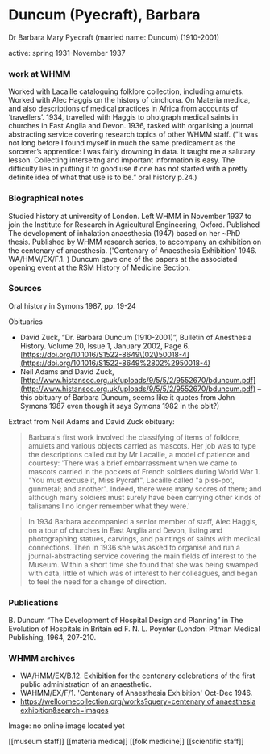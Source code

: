 # Duncum \(Pyecraft\), Barbara

Dr Barbara Mary Pyecraft \(married name: Duncum\) \(1910-2001\)

active: spring 1931-November 1937

### work at WHMM

Worked with Lacaille cataloguing folklore collection, including amulets. Worked with Alec Haggis on the history of cinchona. On Materia medica, and also descriptions of medical practices in Africa from accounts of ‘travellers’. 1934, travelled with Haggis to photgraph medical saints in churches in East Anglia and Devon. 1936, tasked with organising a journal abstracting service covering research topics of other WHMM staff. \(“It was not long before I found myself in much the same predicament as the sorcerer’s apprentice: I was fairly drowning in data. It taught me a salutary lesson. Collecting interseitng and important information is easy. The difficulty lies in putting it to good use if one has not started with a pretty definite idea of what that use is to be.” oral history p.24.\)

### Biographical notes

Studied history at university of London. Left WHMM in November 1937 to join the Institute for Research in Agricultural Engineering, Oxford. Published The development of inhalation anaesthesia \(1947\) based on her ~PhD thesis. Published by WHMM research series, to accompany an exhibition on the centenary of anaesthesia. \('Centenary of Anaesthesia Exhibition' 1946. WA/HMM/EX/F.1. \) Duncum gave one of the papers at the associated opening event at the RSM History of Medicine Section.

### Sources

Oral history in Symons 1987, pp. 19-24

Obituaries

* David Zuck, “Dr. Barbara Duncum \(1910-2001\)”, Bulletin of Anesthesia History. Volume 20, Issue 1, January 2002, Page 6. [https://doi.org/10.1016/S1522-8649\(02\)50018-4](https://doi.org/10.1016/S1522-8649%2802%2950018-4)
* Neil Adams and David Zuck, [http://www.histansoc.org.uk/uploads/9/5/5/2/9552670/bduncum.pdf](http://www.histansoc.org.uk/uploads/9/5/5/2/9552670/bduncum.pdf)  – this obituary of Barbara Duncum, seems like it quotes from John Symons 1987 even though it says Symons 1982 in the obit?\)

Extract from Neil Adams and David Zuck obituary:

> Barbara's first work involved the classifying of items of folklore, amulets and various objects carried as mascots. Her job was to type the descriptions called out by Mr Lacaille, a model of patience and courtesy: 'There was a brief embarrassment when we came to mascots carried in the pockets of French soldiers during World War 1. "You must excuse it, Miss Pycraft", Lacaille called "a piss-pot, gunmetal; and another". Indeed, there were many scores of them; and although many soldiers must surely have been carrying other kinds of talismans l no longer remember what they were.'

> In 1934 Barbara accompanied a senior member of staff, Alec Haggis, on a tour of churches in East Anglia and Devon, listing and photographing statues, carvings, and paintings of saints with medical connections. Then in 1936 she was asked to organise and run a journal-abstracting service covering the main fields of interest to the Museum. Within a short time she found that she was being swamped with data, little of which was of interest to her colleagues, and began to feel the need for a change of direction.

### Publications

B. Duncum “The Development of Hospital Design and Planning” in The Evolution of Hospitals in Britain ed F. N. L. Poynter \(London: Pitman Medical Publishing, 1964, 207-210.

### WHMM archives

* WA/HMM/EX/B.12. Exhibition for the centenary celebrations of the first public administration of an anaesthetic.
* WAHMM/EX/F/1. 'Centenary of Anaesthesia Exhibition' Oct-Dec 1946.
* [https://wellcomecollection.org/works?query=centenary of anaesthesia exhibition&search=images](https://wellcomecollection.org/works?query=centenary%20of%20anaesthesia%20exhibition&search=images)

Image: no online image located yet

\[\[museum staff\]\] \[\[materia medica\]\] \[\[folk medicine\]\] \[\[scientific staff\]\]

